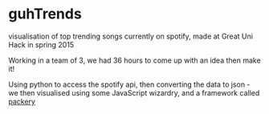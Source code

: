 # guhTrends
visualisation of top trending songs currently on spotify, made at Great Uni Hack in spring 2015

Working in a team of 3, we had 36 hours to come up with an idea then make it!

Using python to access the spotify api, then converting the data to json - we then visualised using some JavaScript wizardry, and a framework called [packery](http://packery.metafizzy.co/)
